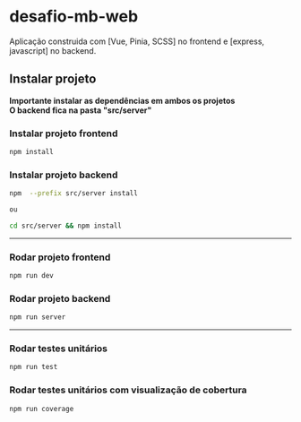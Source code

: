 # desafio-mb-web

Aplicação construida com [Vue, Pinia, SCSS] no frontend e [express, javascript] no backend.


## Instalar projeto

**Importante instalar as dependências em ambos os projetos**\
**O backend fica na pasta "src/server"**

### Instalar projeto frontend
```sh
npm install
```

### Instalar projeto backend
```sh
npm  --prefix src/server install 

ou

cd src/server && npm install
```

___

### Rodar projeto frontend

```sh
npm run dev
```

### Rodar projeto backend

```sh
npm run server
```

___

### Rodar testes unitários

```sh
npm run test
```

### Rodar testes unitários com visualização de cobertura

```sh
npm run coverage
```
